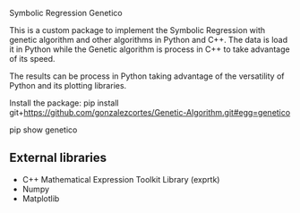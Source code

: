 Symbolic Regression Genetico

This is a custom package to implement the Symbolic Regression with genetic algorithm and other algorithms in Python and C++. The data is load it in Python while the Genetic algorithm is process in C++ to take advantage of its speed. 

The results can be process in Python taking advantage of the versatility of Python and its plotting libraries.


Install the package: pip install git+https://github.com/gonzalezcortes/Genetic-Algorithm.git#egg=genetico

pip show genetico

<h2> External libraries </h2>

<ul>
	<li> C++  Mathematical  Expression  Toolkit  Library (exprtk)</li>
	<li> Numpy </li>
	<li> Matplotlib </li>
</ul>


